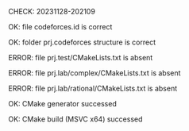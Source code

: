 CHECK: 20231128-202109
OK: file codeforces.id is correct
OK: folder prj.codeforces structure is correct
ERROR: file prj.test/CMakeLists.txt is absent
ERROR: file prj.lab/complex/CMakeLists.txt is absent
ERROR: file prj.lab/rational/CMakeLists.txt is absent
OK: CMake generator successed
OK: CMake build (MSVC x64) successed
